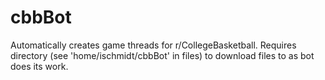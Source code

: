 # cbbBot
Automatically creates game threads for r/CollegeBasketball.
Requires directory (see 'home/ischmidt/cbbBot' in files) to download files to as bot does its work.

